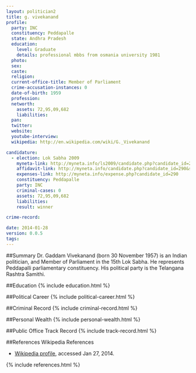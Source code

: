 ```yaml
---
layout: politician2
title: g. vivekanand
profile: 
  party: INC
  constituency: Peddapalle
  state: Andhra Pradesh
  education: 
    level: Graduate
    details: professional mbbs from osmania university 1981
  photo: 
  sex: 
  caste: 
  religion: 
  current-office-title: Member of Parliament
  crime-accusation-instances: 0
  date-of-birth: 1959
  profession: 
  networth: 
    assets: 72,95,09,682
    liabilities: 
  pan: 
  twitter: 
  website: 
  youtube-interview: 
  wikipedia: http://en.wikipedia.com/wiki/G._Vivekanand

candidature: 
  - election: Lok Sabha 2009
    myneta-link: http://myneta.info/ls2009/candidate.php?candidate_id=290
    affidavit-link: http://myneta.info/candidate.php?candidate_id=290&scan=original
    expenses-link: http://myneta.info/expense.php?candidate_id=290
    constituency: Peddapalle 
    party: INC
    criminal-cases: 0
    assets: 72,95,09,682
    liabilities: 
    result: winner 

crime-record: 

date: 2014-01-28
version: 0.0.5
tags: 
---
```

##Summary
Dr. Gaddam Vivekanand (born 30 November 1957) is an Indian politician, and Member of Parliament in the 15th Lok Sabha. He represents Peddapalli parliamentary constituency. His political party is the Telangana Rashtra Samithi.




##Education
{% include education.html %}


##Political Career
{% include political-career.html %}


##Criminal Record
{% include criminal-record.html %}


##Personal Wealth
{% include personal-wealth.html %}


##Public Office Track Record
{% include track-record.html %}


##References
Wikipedia References
- [Wikipedia profile]({{page.profile.wikipedia}}), accessed Jan 27, 2014.



{% include references.html %}